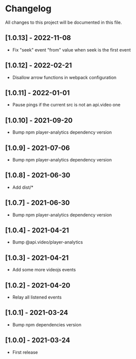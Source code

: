 # Changelog
All changes to this project will be documented in this file.

## [1.0.13] - 2022-11-08
- Fix "seek" event "from" value when seek is the first event
  
## [1.0.12] - 2022-02-21
- Disallow arrow functions in webpack configuration
  
## [1.0.11] - 2022-01-01
- Pause pings if the current src is not an api.video one

## [1.0.10] - 2021-09-20
- Bump npm player-analytics dependency version
  
## [1.0.9] - 2021-07-06
- Bump npm player-analytics dependency version

## [1.0.8] - 2021-06-30
- Add dist/*

## [1.0.7] - 2021-06-30
- Bump npm player-analytics dependency version

## [1.0.4] - 2021-04-21
- Bump @api.video/player-analytics
  
## [1.0.3] - 2021-04-21
- Add some more videojs events
  
## [1.0.2] - 2021-04-20
- Relay all listened events

## [1.0.1] - 2021-03-24
- Bump npm dependencies version
  
## [1.0.0] - 2021-03-24
- First release
